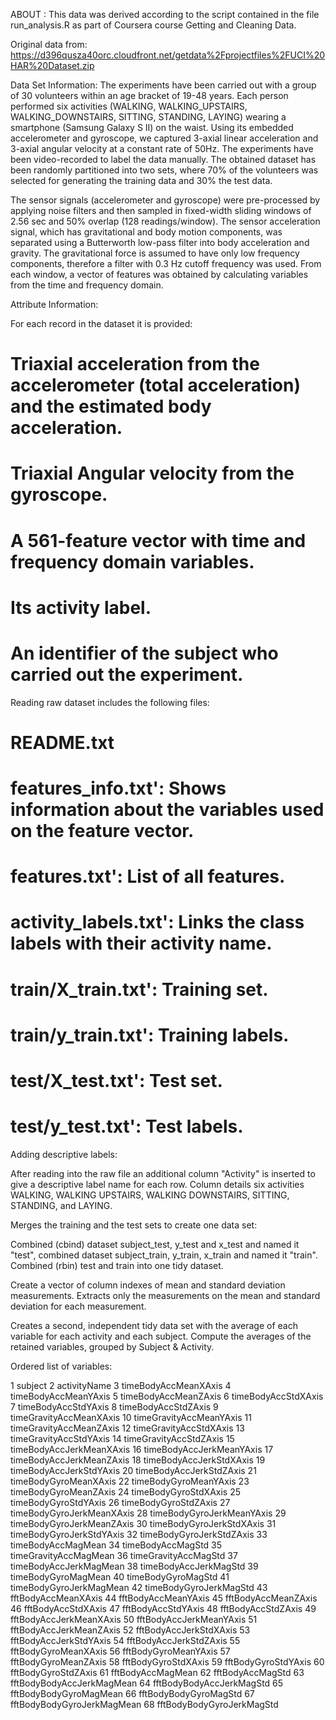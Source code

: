 ABOUT : 
This data was derived according to the script contained in the file run_analysis.R as part of Coursera course  Getting and Cleaning Data.

Original data from: https://d396qusza40orc.cloudfront.net/getdata%2Fprojectfiles%2FUCI%20HAR%20Dataset.zip

Data Set Information:
The experiments have been carried out with a group of 30 volunteers within an age bracket of 19-48 years. Each person performed six activities (WALKING, WALKING_UPSTAIRS, WALKING_DOWNSTAIRS, SITTING, STANDING, LAYING) wearing a smartphone (Samsung Galaxy S II) on the waist. Using its embedded accelerometer and gyroscope, we captured 3-axial linear acceleration and 3-axial angular velocity at a constant rate of 50Hz. The experiments have been video-recorded to label the data manually. The obtained dataset has been randomly partitioned into two sets, where 70% of the volunteers was selected for generating the training data and 30% the test data. 

The sensor signals (accelerometer and gyroscope) were pre-processed by applying noise filters and then sampled in fixed-width sliding windows of 2.56 sec and 50% overlap (128 readings/window). The sensor acceleration signal, which has gravitational and body motion components, was separated using a Butterworth low-pass filter into body acceleration and gravity. The gravitational force is assumed to have only low frequency components, therefore a filter with 0.3 Hz cutoff frequency was used. From each window, a vector of features was obtained by calculating variables from the time and frequency domain. 

Attribute Information:

For each record in the dataset it is provided: 
# Triaxial acceleration from the accelerometer (total acceleration) and the estimated body acceleration. 
# Triaxial Angular velocity from the gyroscope. 
# A 561-feature vector with time and frequency domain variables. 
# Its activity label. 
# An identifier of the subject who carried out the experiment.

Reading raw dataset includes the following files:

# README.txt
# features_info.txt': Shows information about the variables used on the feature vector.
# features.txt': List of all features.
# activity_labels.txt': Links the class labels with their activity name.
# train/X_train.txt': Training set.
# train/y_train.txt': Training labels.
# test/X_test.txt': Test set.
# test/y_test.txt': Test labels. 

Adding descriptive labels:

After reading into the raw file an additional column "Activity" is inserted to give a descriptive label name for each row. Column details six activities WALKING, WALKING UPSTAIRS, WALKING DOWNSTAIRS, SITTING, STANDING, and LAYING.

Merges the training and the test sets to create one data set:

Combined (cbind) dataset subject_test, y_test and x_test and named it "test", combined dataset subject_train, y_train, x_train and named it "train".  Combined (rbin) test and train into one tidy dataset.

Create a vector of column indexes of mean and standard deviation measurements. Extracts only the measurements on the mean and standard deviation for each measurement.

Creates a second, independent tidy data set with the average of each variable for each activity and each subject. 
Compute the averages of the retained variables, grouped by Subject & Activity.


Ordered list of variables:

1  subject
2  activityName
3  timeBodyAccMeanXAxis
4  timeBodyAccMeanYAxis
5  timeBodyAccMeanZAxis
6  timeBodyAccStdXAxis
7  timeBodyAccStdYAxis
8  timeBodyAccStdZAxis
9  timeGravityAccMeanXAxis
10  timeGravityAccMeanYAxis
11  timeGravityAccMeanZAxis
12  timeGravityAccStdXAxis
13  timeGravityAccStdYAxis
14  timeGravityAccStdZAxis
15  timeBodyAccJerkMeanXAxis
16  timeBodyAccJerkMeanYAxis
17  timeBodyAccJerkMeanZAxis
18  timeBodyAccJerkStdXAxis
19  timeBodyAccJerkStdYAxis
20  timeBodyAccJerkStdZAxis
21  timeBodyGyroMeanXAxis
22  timeBodyGyroMeanYAxis
23  timeBodyGyroMeanZAxis
24  timeBodyGyroStdXAxis
25  timeBodyGyroStdYAxis
26  timeBodyGyroStdZAxis
27  timeBodyGyroJerkMeanXAxis
28  timeBodyGyroJerkMeanYAxis
29  timeBodyGyroJerkMeanZAxis
30  timeBodyGyroJerkStdXAxis
31  timeBodyGyroJerkStdYAxis
32  timeBodyGyroJerkStdZAxis
33  timeBodyAccMagMean
34  timeBodyAccMagStd
35  timeGravityAccMagMean
36  timeGravityAccMagStd
37  timeBodyAccJerkMagMean
38  timeBodyAccJerkMagStd
39  timeBodyGyroMagMean
40  timeBodyGyroMagStd
41  timeBodyGyroJerkMagMean
42  timeBodyGyroJerkMagStd
43  fftBodyAccMeanXAxis
44  fftBodyAccMeanYAxis
45  fftBodyAccMeanZAxis
46  fftBodyAccStdXAxis
47  fftBodyAccStdYAxis
48  fftBodyAccStdZAxis
49  fftBodyAccJerkMeanXAxis
50  fftBodyAccJerkMeanYAxis
51  fftBodyAccJerkMeanZAxis
52  fftBodyAccJerkStdXAxis
53  fftBodyAccJerkStdYAxis
54  fftBodyAccJerkStdZAxis
55  fftBodyGyroMeanXAxis
56  fftBodyGyroMeanYAxis
57  fftBodyGyroMeanZAxis
58  fftBodyGyroStdXAxis
59  fftBodyGyroStdYAxis
60  fftBodyGyroStdZAxis
61  fftBodyAccMagMean
62  fftBodyAccMagStd
63  fftBodyBodyAccJerkMagMean
64  fftBodyBodyAccJerkMagStd
65  fftBodyBodyGyroMagMean
66  fftBodyBodyGyroMagStd
67  fftBodyBodyGyroJerkMagMean
68  fftBodyBodyGyroJerkMagStd
